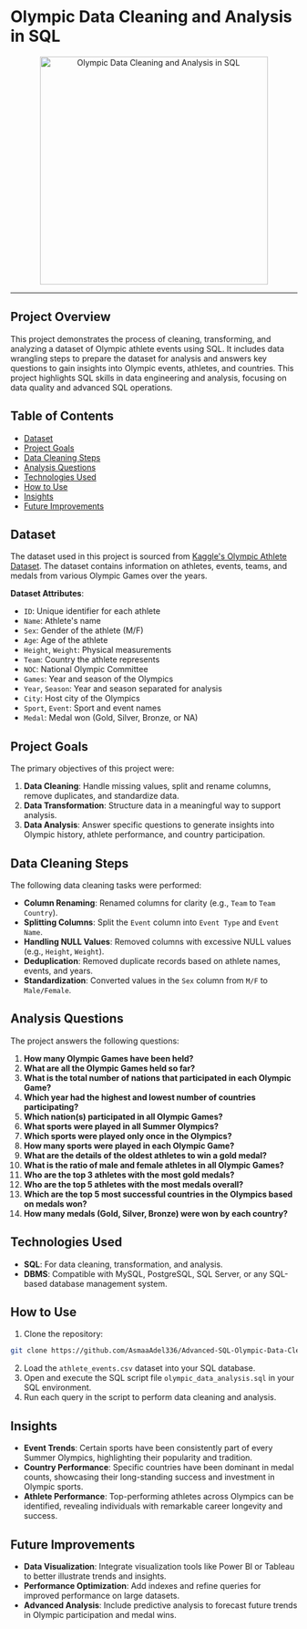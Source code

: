 # Olympic Data Cleaning and Analysis in SQL
<div align="center">
  <img src="https://github.com/user-attachments/assets/27fe1b67-9ed3-443b-bb9a-1583113533c1" alt="Olympic Data Cleaning and Analysis in SQL" width="400"/>
</div>

---
## Project Overview
This project demonstrates the process of cleaning, transforming, and analyzing a dataset of Olympic athlete events using SQL. It includes data wrangling steps to prepare the dataset for analysis and answers key questions to gain insights into Olympic events, athletes, and countries. This project highlights SQL skills in data engineering and analysis, focusing on data quality and advanced SQL operations. 

## Table of Contents
- [Dataset](#dataset)
- [Project Goals](#project-goals)
- [Data Cleaning Steps](#data-cleaning-steps)
- [Analysis Questions](#analysis-questions)
- [Technologies Used](#technologies-used)
- [How to Use](#how-to-use)
- [Insights](#insights)
- [Future Improvements](#future-improvements)

## Dataset
The dataset used in this project is sourced from [Kaggle's Olympic Athlete Dataset](https://www.kaggle.com/heesoo37/120-years-of-olympic-history-athletes-and-results). The dataset contains information on athletes, events, teams, and medals from various Olympic Games over the years.

**Dataset Attributes**:
- `ID`: Unique identifier for each athlete
- `Name`: Athlete's name
- `Sex`: Gender of the athlete (M/F)
- `Age`: Age of the athlete
- `Height`, `Weight`: Physical measurements
- `Team`: Country the athlete represents
- `NOC`: National Olympic Committee
- `Games`: Year and season of the Olympics
- `Year`, `Season`: Year and season separated for analysis
- `City`: Host city of the Olympics
- `Sport`, `Event`: Sport and event names
- `Medal`: Medal won (Gold, Silver, Bronze, or NA)

## Project Goals
The primary objectives of this project were:
1. **Data Cleaning**: Handle missing values, split and rename columns, remove duplicates, and standardize data.
2. **Data Transformation**: Structure data in a meaningful way to support analysis.
3. **Data Analysis**: Answer specific questions to generate insights into Olympic history, athlete performance, and country participation.

## Data Cleaning Steps
The following data cleaning tasks were performed:
- **Column Renaming**: Renamed columns for clarity (e.g., `Team` to `Team Country`).
- **Splitting Columns**: Split the `Event` column into `Event Type` and `Event Name`.
- **Handling NULL Values**: Removed columns with excessive NULL values (e.g., `Height`, `Weight`).
- **Deduplication**: Removed duplicate records based on athlete names, events, and years.
- **Standardization**: Converted values in the `Sex` column from `M/F` to `Male/Female`.

## Analysis Questions
The project answers the following questions:
1. **How many Olympic Games have been held?**
2. **What are all the Olympic Games held so far?**
3. **What is the total number of nations that participated in each Olympic Game?**
4. **Which year had the highest and lowest number of countries participating?**
5. **Which nation(s) participated in all Olympic Games?**
6. **What sports were played in all Summer Olympics?**
7. **Which sports were played only once in the Olympics?**
8. **How many sports were played in each Olympic Game?**
9. **What are the details of the oldest athletes to win a gold medal?**
10. **What is the ratio of male and female athletes in all Olympic Games?**
11. **Who are the top 3 athletes with the most gold medals?**
12. **Who are the top 5 athletes with the most medals overall?**
13. **Which are the top 5 most successful countries in the Olympics based on medals won?**
14. **How many medals (Gold, Silver, Bronze) were won by each country?** 

## Technologies Used
- **SQL**: For data cleaning, transformation, and analysis.
- **DBMS**: Compatible with MySQL, PostgreSQL, SQL Server, or any SQL-based database management system.

## How to Use
1. Clone the repository:
```bash
git clone https://github.com/AsmaaAdel336/Advanced-SQL-Olympic-Data-Cleaning-and-Analysis
```
2. Load the `athlete_events.csv` dataset into your SQL database.
3. Open and execute the SQL script file `olympic_data_analysis.sql` in your SQL environment.
4. Run each query in the script to perform data cleaning and analysis.

## Insights
- **Event Trends**: Certain sports have been consistently part of every Summer Olympics, highlighting their popularity and tradition.
- **Country Performance**: Specific countries have been dominant in medal counts, showcasing their long-standing success and investment in Olympic sports.
- **Athlete Performance**: Top-performing athletes across Olympics can be identified, revealing individuals with remarkable career longevity and success.

## Future Improvements
- **Data Visualization**: Integrate visualization tools like Power BI or Tableau to better illustrate trends and insights.
- **Performance Optimization**: Add indexes and refine queries for improved performance on large datasets.
- **Advanced Analysis**: Include predictive analysis to forecast future trends in Olympic participation and medal wins.
